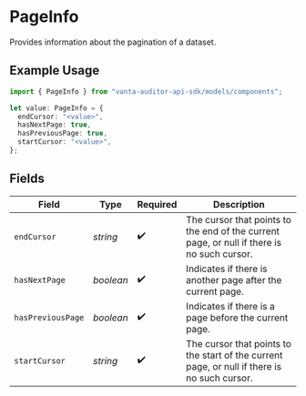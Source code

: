 # PageInfo

Provides information about the pagination of a dataset.

## Example Usage

```typescript
import { PageInfo } from "vanta-auditor-api-sdk/models/components";

let value: PageInfo = {
  endCursor: "<value>",
  hasNextPage: true,
  hasPreviousPage: true,
  startCursor: "<value>",
};
```

## Fields

| Field                                                                                        | Type                                                                                         | Required                                                                                     | Description                                                                                  |
| -------------------------------------------------------------------------------------------- | -------------------------------------------------------------------------------------------- | -------------------------------------------------------------------------------------------- | -------------------------------------------------------------------------------------------- |
| `endCursor`                                                                                  | *string*                                                                                     | :heavy_check_mark:                                                                           | The cursor that points to the end of the current page, or null if there is no such cursor.   |
| `hasNextPage`                                                                                | *boolean*                                                                                    | :heavy_check_mark:                                                                           | Indicates if there is another page after the current page.                                   |
| `hasPreviousPage`                                                                            | *boolean*                                                                                    | :heavy_check_mark:                                                                           | Indicates if there is a page before the current page.                                        |
| `startCursor`                                                                                | *string*                                                                                     | :heavy_check_mark:                                                                           | The cursor that points to the start of the current page, or null if there is no such cursor. |